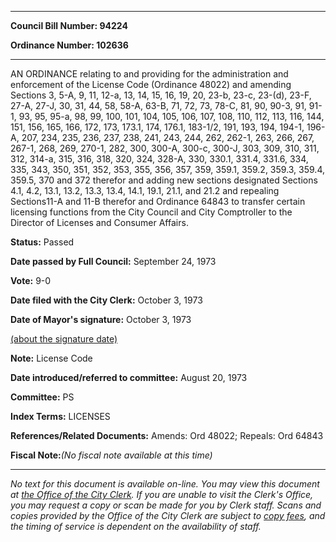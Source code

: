 

********

**Council Bill Number: 94224**
   
**Ordinance Number: 102636**
********

 AN ORDINANCE relating to and providing for the administration and enforcement of the License Code (Ordinance 48022) and amending Sections 3, 5-A, 9, 11, 12-a, 13, 14, 15, 16, 19, 20, 23-b, 23-c, 23-(d), 23-F, 27-A, 27-J, 30, 31, 44, 58, 58-A, 63-B, 71, 72, 73, 78-C, 81, 90, 90-3, 91, 91-1, 93, 95, 95-a, 98, 99, 100, 101, 104, 105, 106, 107, 108, 110, 112, 113, 116, 144, 151, 156, 165, 166, 172, 173, 173.1, 174, 176.1, 183-1/2, 191, 193, 194, 194-1, 196-A, 207, 234, 235, 236, 237, 238, 241, 243, 244, 262, 262-1, 263, 266, 267, 267-1, 268, 269, 270-1, 282, 300, 300-A, 300-c, 300-J, 303, 309, 310, 311, 312, 314-a, 315, 316, 318, 320, 324, 328-A, 330, 330.1, 331.4, 331.6, 334, 335, 343, 350, 351, 352, 353, 355, 356, 357, 359, 359.1, 359.2, 359.3, 359.4, 359.5, 370 and 372 therefor and adding new sections designated Sections 4.1, 4.2, 13.1, 13.2, 13.3, 13.4, 14.1, 19.1, 21.1, and 21.2 and repealing Sections11-A and 11-B therefor and Ordinance 64843 to transfer certain licensing functions from the City Council and City Comptroller to the Director of Licenses and Consumer Affairs.

**Status:** Passed
   
**Date passed by Full Council:** September 24, 1973
   
**Vote:** 9-0
   
**Date filed with the City Clerk:** October 3, 1973
   
**Date of Mayor's signature:** October 3, 1973
   
[(about the signature date)](/~public/approvaldate.htm)
   
   
**Note:** License Code

   
**Date introduced/referred to committee:** August 20, 1973
   
**Committee:** PS
   
   
**Index Terms:** LICENSES

**References/Related Documents:** Amends: Ord 48022; Repeals: Ord 64843

**Fiscal Note:**_(No fiscal note available at this time)_
********

_No text for this document is available on-line. You may view this document at [the Office of the City Clerk](http://www.seattle.gov/leg/clerk/contactUs.htm). If you are unable to visit the Clerk's Office, you may request a copy or scan be made for you by Clerk staff. Scans and copies provided by the Office of the City Clerk are subject to [copy fees](http://clerk.seattle.gov/~public/clerkfees.htm), and the timing of service is dependent on the availability of staff._

